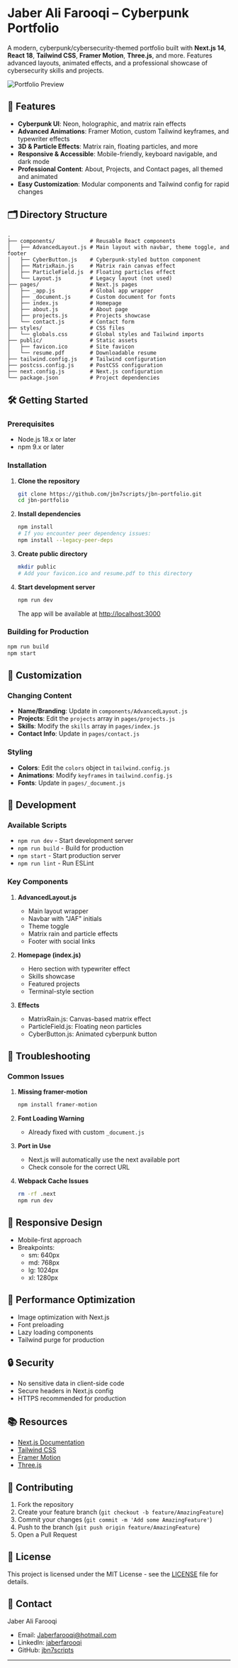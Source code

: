 # Jaber Ali Farooqi – Cyberpunk Portfolio

A modern, cyberpunk/cybersecurity-themed portfolio built with **Next.js 14**, **React 18**, **Tailwind CSS**, **Framer Motion**, **Three.js**, and more. Features advanced layouts, animated effects, and a professional showcase of cybersecurity skills and projects.

![Portfolio Preview](https://via.placeholder.com/800x400?text=Portfolio+Preview)

## 🚀 Features

- **Cyberpunk UI**: Neon, holographic, and matrix rain effects
- **Advanced Animations**: Framer Motion, custom Tailwind keyframes, and typewriter effects
- **3D & Particle Effects**: Matrix rain, floating particles, and more
- **Responsive & Accessible**: Mobile-friendly, keyboard navigable, and dark mode
- **Professional Content**: About, Projects, and Contact pages, all themed and animated
- **Easy Customization**: Modular components and Tailwind config for rapid changes

## 🗂️ Directory Structure

```
.
├── components/           # Reusable React components
│   ├── AdvancedLayout.js # Main layout with navbar, theme toggle, and footer
│   ├── CyberButton.js    # Cyberpunk-styled button component
│   ├── MatrixRain.js     # Matrix rain canvas effect
│   ├── ParticleField.js  # Floating particles effect
│   └── Layout.js         # Legacy layout (not used)
├── pages/                # Next.js pages
│   ├── _app.js           # Global app wrapper
│   ├── _document.js      # Custom document for fonts
│   ├── index.js          # Homepage
│   ├── about.js          # About page
│   ├── projects.js       # Projects showcase
│   └── contact.js        # Contact form
├── styles/               # CSS files
│   └── globals.css       # Global styles and Tailwind imports
├── public/               # Static assets
│   ├── favicon.ico       # Site favicon
│   └── resume.pdf        # Downloadable resume
├── tailwind.config.js    # Tailwind configuration
├── postcss.config.js     # PostCSS configuration
├── next.config.js        # Next.js configuration
└── package.json          # Project dependencies
```

## 🛠️ Getting Started

### Prerequisites

- Node.js 18.x or later
- npm 9.x or later

### Installation

1. **Clone the repository**
   ```bash
   git clone https://github.com/jbn7scripts/jbn-portfolio.git
   cd jbn-portfolio
   ```

2. **Install dependencies**
   ```bash
   npm install
   # If you encounter peer dependency issues:
   npm install --legacy-peer-deps
   ```

3. **Create public directory**
   ```bash
   mkdir public
   # Add your favicon.ico and resume.pdf to this directory
   ```

4. **Start development server**
   ```bash
   npm run dev
   ```
   The app will be available at [http://localhost:3000](http://localhost:3000)

### Building for Production

```bash
npm run build
npm start
```

## 🎨 Customization

### Changing Content

- **Name/Branding**: Update in `components/AdvancedLayout.js`
- **Projects**: Edit the `projects` array in `pages/projects.js`
- **Skills**: Modify the `skills` array in `pages/index.js`
- **Contact Info**: Update in `pages/contact.js`

### Styling

- **Colors**: Edit the `colors` object in `tailwind.config.js`
- **Animations**: Modify `keyframes` in `tailwind.config.js`
- **Fonts**: Update in `pages/_document.js`

## 🧪 Development

### Available Scripts

- `npm run dev` - Start development server
- `npm run build` - Build for production
- `npm start` - Start production server
- `npm run lint` - Run ESLint

### Key Components

1. **AdvancedLayout.js**
   - Main layout wrapper
   - Navbar with "JAF" initials
   - Theme toggle
   - Matrix rain and particle effects
   - Footer with social links

2. **Homepage (index.js)**
   - Hero section with typewriter effect
   - Skills showcase
   - Featured projects
   - Terminal-style section

3. **Effects**
   - MatrixRain.js: Canvas-based matrix effect
   - ParticleField.js: Floating neon particles
   - CyberButton.js: Animated cyberpunk button

## 🐞 Troubleshooting

### Common Issues

1. **Missing framer-motion**
   ```bash
   npm install framer-motion
   ```

2. **Font Loading Warning**
   - Already fixed with custom `_document.js`

3. **Port in Use**
   - Next.js will automatically use the next available port
   - Check console for the correct URL

4. **Webpack Cache Issues**
   ```bash
   rm -rf .next
   npm run dev
   ```

## 📱 Responsive Design

- Mobile-first approach
- Breakpoints:
  - sm: 640px
  - md: 768px
  - lg: 1024px
  - xl: 1280px

## 🎯 Performance Optimization

- Image optimization with Next.js
- Font preloading
- Lazy loading components
- Tailwind purge for production

## 🔒 Security

- No sensitive data in client-side code
- Secure headers in Next.js config
- HTTPS recommended for production

## 📚 Resources

- [Next.js Documentation](https://nextjs.org/docs)
- [Tailwind CSS](https://tailwindcss.com/docs)
- [Framer Motion](https://www.framer.com/motion/)
- [Three.js](https://threejs.org/docs/)

## 🤝 Contributing

1. Fork the repository
2. Create your feature branch (`git checkout -b feature/AmazingFeature`)
3. Commit your changes (`git commit -m 'Add some AmazingFeature'`)
4. Push to the branch (`git push origin feature/AmazingFeature`)
5. Open a Pull Request

## 📄 License

This project is licensed under the MIT License - see the [LICENSE](LICENSE) file for details.

## 👤 Contact

Jaber Ali Farooqi
- Email: Jaberfarooqi@hotmail.com
- LinkedIn: [jaberfarooqi](https://linkedin.com/in/jaberfarooqi)
- GitHub: [jbn7scripts](https://github.com/jbn7scripts)

---
